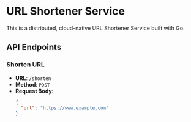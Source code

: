 # URL Shortener Service

This is a distributed, cloud-native URL Shortener Service built with Go.

## API Endpoints

### Shorten URL

- **URL**: `/shorten`
- **Method**: `POST`
- **Request Body**:
  ```json
  {
    "url": "https://www.example.com"
  }
  ```

